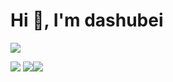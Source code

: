 # Hi 👋, I'm dashubei

![](https://komarev.com/ghpvc/?username=dashubei)

<img src="http://github-profile-summary-cards.vercel.app/api/cards/profile-details?username=dashubei&theme=onedark" />
<div style="display: inline-flex;">
  <img src="http://github-profile-summary-cards.vercel.app/api/cards/repos-per-language?username=dashubei&theme=onedark" />
  <img src="http://github-profile-summary-cards.vercel.app/api/cards/most-commit-language?username=dashubei&theme=onedark" />
</div>
